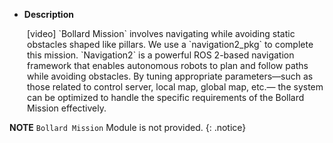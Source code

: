 - **Description**  
<div style="margin-left: 2em;">
[video]  
`Bollard Mission` involves navigating while avoiding static obstacles shaped like pillars.  
We use a `navigation2_pkg` to complete this mission.
`Navigation2` is a powerful ROS 2-based navigation framework that enables autonomous robots to plan and
follow paths while avoiding obstacles. By tuning appropriate parameters—such as those related to control server, local map, global map, etc.— the system can be optimized to handle the specific requirements of the Bollard Mission effectively.
</div>

**NOTE** 
`Bollard Mission` Module is not provided.
{: .notice}

